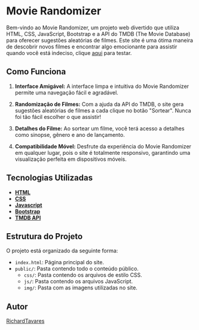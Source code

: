 # Movie Randomizer

Bem-vindo ao Movie Randomizer, um projeto web divertido que utiliza HTML, CSS, JavaScript, Bootstrap e a API do TMDB (The Movie Database) para oferecer sugestões aleatórias de filmes. Este site é uma ótima maneira de descobrir novos filmes e encontrar algo emocionante para assistir quando você está indeciso, clique [aqui](https://richardtavares.github.io/movie-randomizer/) para testar.

## Como Funciona

1. **Interface Amigável:** A interface limpa e intuitiva do Movie Randomizer permite uma navegação fácil e agradável.

2. **Randomização de Filmes:** Com a ajuda da API do TMDB, o site gera sugestões aleatórias de filmes a cada clique no botão "Sortear". Nunca foi tão fácil escolher o que assistir!

3. **Detalhes do Filme:** Ao sortear um filme, você terá acesso a detalhes como sinopse, gênero e ano de lançamento.

4. **Compatibilidade Móvel:** Desfrute da experiência do Movie Randomizer em qualquer lugar, pois o site é totalmente responsivo, garantindo uma visualização perfeita em dispositivos móveis.

## Tecnologias Utilizadas

- **[HTML](https://developer.mozilla.org/pt-BR/docs/Web/HTML)**
- **[CSS](https://developer.mozilla.org/pt-BR/docs/Web/CSS)**
- **[Javascript](https://developer.mozilla.org/pt-BR/docs/Web/JavaScript)**
- **[Bootstrap](https://getbootstrap.com/docs/)**
- **[TMDB API](https://developer.themoviedb.org/docs/)**

## Estrutura do Projeto

O projeto está organizado da seguinte forma:
- `index.html`: Página principal do site.
- `public/`: Pasta contendo todo o conteúdo público.
  - `css/`: Pasta contendo os arquivos de estilo CSS.
  - `js/`: Pasta contendo os arquivos JavaScript.
  - `img/`: Pasta com as imagens utilizadas no site.

## Autor

[RichardTavares](https://github.com/RichardTavares)
